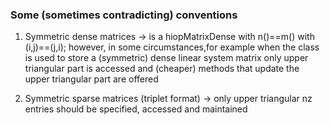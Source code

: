 

### Some (sometimes contradicting) conventions

1. Symmetric dense matrices -> is a hiopMatrixDense with n()==m() with (i,j)==(j,i); however, in some circumstances,for example when the class is used to store a (symmetric) dense linear system matrix only upper triangular part is accessed and (cheaper) methods that update the upper triangular part are offered

2. Symmetric sparse matrices (triplet format) -> only upper triangular nz entries should be specified, accessed and maintained
